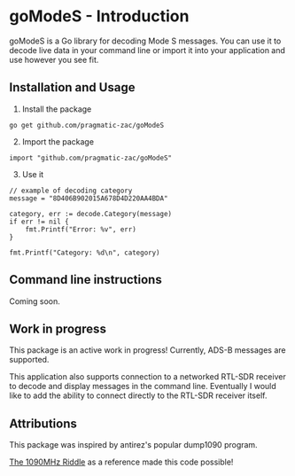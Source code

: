 # goModeS - Introduction

goModeS is a Go library for decoding Mode S messages. You can use it to decode live data in your command line or import it into your application and use however you see fit.

## Installation and Usage

1. Install the package

```
go get github.com/pragmatic-zac/goModeS
```

2. Import the package

```
import "github.com/pragmatic-zac/goModeS"
```

3. Use it

```
// example of decoding category
message = "8D406B902015A678D4D220AA4BDA"

category, err := decode.Category(message)
if err != nil {
    fmt.Printf("Error: %v", err)
}

fmt.Printf("Category: %d\n", category)  
```

## Command line instructions

Coming soon.

## Work in progress

This package is an active work in progress! Currently, ADS-B messages are supported. 

This application also supports connection to a networked RTL-SDR receiver to decode and display messages in the command line. Eventually I would like to add the ability to connect directly to the RTL-SDR receiver itself.

## Attributions

This package was inspired by antirez's popular dump1090 program. 

[The 1090MHz Riddle](https://mode-s.org/decode/index.html) as a reference made this code possible!